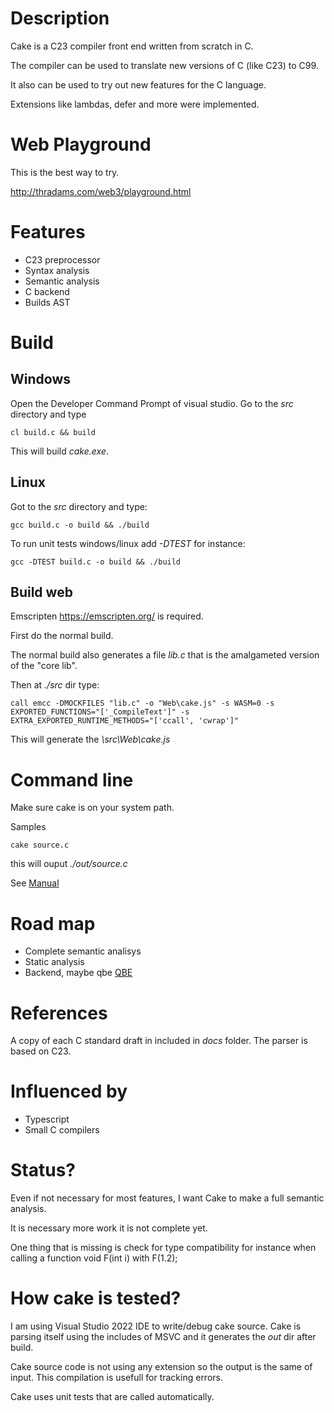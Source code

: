 # Description

Cake is a C23 compiler front end written from scratch in C.

The compiler can be used to translate new versions of C (like C23)
to C99.

It also can be used to try out new features for the C language. 

Extensions like lambdas, defer and more were implemented.

# Web Playground

This is the best way to try.

http://thradams.com/web3/playground.html


# Features

* C23 preprocessor
* Syntax analysis
* Semantic analysis
* C backend
* Builds AST 

# Build

## Windows
Open the Developer Command Prompt of visual studio. Go to the *src* directory and type

```
cl build.c && build
```

This will build *cake.exe*.



## Linux
Got to the *src* directory and type:

```
gcc build.c -o build && ./build
```

To run unit tests windows/linux add *-DTEST* for instance:

```
gcc -DTEST build.c -o build && ./build
```

## Build web
Emscripten https://emscripten.org/  is required. 

First do the normal build. 

The normal build also generates a file *lib.c* that is the amalgameted  version of the "core lib".

Then at _./src_ dir type:

```
call emcc -DMOCKFILES "lib.c" -o "Web\cake.js" -s WASM=0 -s EXPORTED_FUNCTIONS="['_CompileText']" -s EXTRA_EXPORTED_RUNTIME_METHODS="['ccall', 'cwrap']"
```

This will generate the *\src\Web\cake.js*


# Command line

Make sure cake is on your system path.

Samples

```
cake source.c
```
this will ouput *./out/source.c*

See [Manual](manual.html)



# Road map

* Complete semantic analisys
* Static analysis
* Backend, maybe qbe [QBE](https://c9x.me/compile/)
  
 
# References

 A copy of each C standard draft in included in *docs* folder. The parser is based on C23.
 
# Influenced by

* Typescript
* Small C compilers

# Status?
Even if not necessary for most features, I want Cake to make a full semantic analysis.

It is necessary more work it is not complete yet.

One thing that is missing is check for type compatibility  for instance when
calling a function void F(int i) with F(1.2);


# How cake is tested?

I am using Visual Studio 2022 IDE to write/debug cake source. Cake is parsing itself using
the includes of MSVC and it generates the *out* dir after build.

Cake source code is not using any extension so the output is the same of input. 
This compilation is usefull for tracking errors.

Cake uses unit tests that are called automatically.




 
 
  
 



